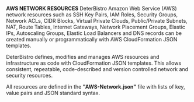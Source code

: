 **AWS NETWORK RESOURCES**
DeterBistro Amazon Web Service (AWS) network resources such as SSH Key Pairs, IAM Roles, Security
Groups, Network ACLs, CIDR Blocks, Virtual Private Clouds, Public/Private Subnets, NAT, Route Tables, Internet Gateways, Network Placement Groups, Elastic IPs, Autoscaling Groups, Elastic Load Balancers and DNS records can be created manually or programmatically with AWS CloudFormation JSON templates.

DeterBistro defines, modifies and manages AWS resources and infrastructure as code with CloudFormation JSON templates. This allows consistent, repeatable, code-described and version controlled network and security resources.

All resources are defined in the **"AWS-Network.json"** file with lists of key, value pairs and JSON standard syntax.
